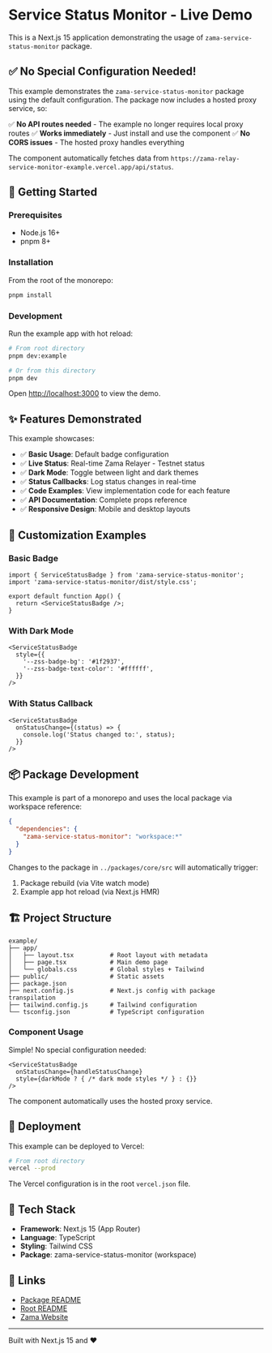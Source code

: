 # Service Status Monitor - Live Demo

This is a Next.js 15 application demonstrating the usage of `zama-service-status-monitor` package.

## ✅ No Special Configuration Needed!

This example demonstrates the `zama-service-status-monitor` package using the default configuration. The package now includes a hosted proxy service, so:

✅ **No API routes needed** - The example no longer requires local proxy routes
✅ **Works immediately** - Just install and use the component
✅ **No CORS issues** - The hosted proxy handles everything

The component automatically fetches data from `https://zama-relay-service-monitor-example.vercel.app/api/status`.

## 🚀 Getting Started

### Prerequisites

- Node.js 16+
- pnpm 8+

### Installation

From the root of the monorepo:

```bash
pnpm install
```

### Development

Run the example app with hot reload:

```bash
# From root directory
pnpm dev:example

# Or from this directory
pnpm dev
```

Open [http://localhost:3000](http://localhost:3000) to view the demo.

## ✨ Features Demonstrated

This example showcases:

- ✅ **Basic Usage**: Default badge configuration
- ✅ **Live Status**: Real-time Zama Relayer - Testnet status
- ✅ **Dark Mode**: Toggle between light and dark themes
- ✅ **Status Callbacks**: Log status changes in real-time
- ✅ **Code Examples**: View implementation code for each feature
- ✅ **API Documentation**: Complete props reference
- ✅ **Responsive Design**: Mobile and desktop layouts

## 🎨 Customization Examples

### Basic Badge

```tsx
import { ServiceStatusBadge } from 'zama-service-status-monitor';
import 'zama-service-status-monitor/dist/style.css';

export default function App() {
  return <ServiceStatusBadge />;
}
```

### With Dark Mode

```tsx
<ServiceStatusBadge
  style={{
    '--zss-badge-bg': '#1f2937',
    '--zss-badge-text-color': '#ffffff',
  }}
/>
```

### With Status Callback

```tsx
<ServiceStatusBadge
  onStatusChange={(status) => {
    console.log('Status changed to:', status);
  }}
/>
```

## 📦 Package Development

This example is part of a monorepo and uses the local package via workspace reference:

```json
{
  "dependencies": {
    "zama-service-status-monitor": "workspace:*"
  }
}
```

Changes to the package in `../packages/core/src` will automatically trigger:
1. Package rebuild (via Vite watch mode)
2. Example app hot reload (via Next.js HMR)

## 🏗️ Project Structure

```
example/
├── app/
│   ├── layout.tsx          # Root layout with metadata
│   ├── page.tsx            # Main demo page
│   └── globals.css         # Global styles + Tailwind
├── public/                 # Static assets
├── package.json
├── next.config.js          # Next.js config with package transpilation
├── tailwind.config.js      # Tailwind configuration
└── tsconfig.json           # TypeScript configuration
```

### Component Usage

Simple! No special configuration needed:

```tsx
<ServiceStatusBadge
  onStatusChange={handleStatusChange}
  style={darkMode ? { /* dark mode styles */ } : {}}
/>
```

The component automatically uses the hosted proxy service.

## 🚀 Deployment

This example can be deployed to Vercel:

```bash
# From root directory
vercel --prod
```

The Vercel configuration is in the root `vercel.json` file.

## 📝 Tech Stack

- **Framework**: Next.js 15 (App Router)
- **Language**: TypeScript
- **Styling**: Tailwind CSS
- **Package**: zama-service-status-monitor (workspace)

## 🔗 Links

- [Package README](../packages/core/README.md)
- [Root README](../README.md)
- [Zama Website](https://www.zama.ai)

---

Built with Next.js 15 and ❤️
